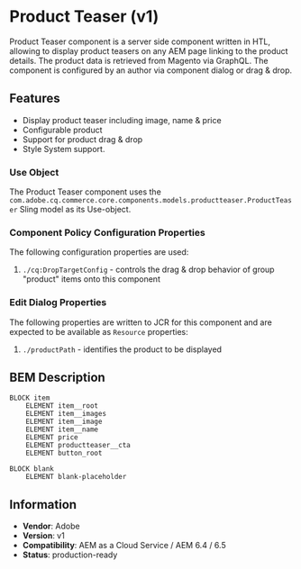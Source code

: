<!--
Copyright 2019 Adobe Systems Incorporated

Licensed under the Apache License, Version 2.0 (the "License");
you may not use this file except in compliance with the License.
You may obtain a copy of the License at

    http://www.apache.org/licenses/LICENSE-2.0

Unless required by applicable law or agreed to in writing, software
distributed under the License is distributed on an "AS IS" BASIS,
WITHOUT WARRANTIES OR CONDITIONS OF ANY KIND, either express or implied.
See the License for the specific language governing permissions and
limitations under the License.
-->

# Product Teaser (v1)

Product Teaser component is a server side component written in HTL, allowing to display product teasers on any AEM page linking to the product details.
The product data is retrieved from Magento via GraphQL. The component is configured by an author via component dialog or drag & drop.

## Features

* Display product teaser including image, name & price
* Configurable product
* Support for product drag & drop
* Style System support.

### Use Object

The Product Teaser component uses the `com.adobe.cq.commerce.core.components.models.productteaser.ProductTeaser` Sling model as its Use-object.

### Component Policy Configuration Properties

The following configuration properties are used:

1. `./cq:DropTargetConfig` - controls the drag & drop behavior of group "product" items onto this component

### Edit Dialog Properties

The following properties are written to JCR for this component and are expected to be available as `Resource` properties:

1. `./productPath` - identifies the product to be displayed

## BEM Description

```
BLOCK item
    ELEMENT item__root
    ELEMENT item__images
    ELEMENT item__image
    ELEMENT item__name
    ELEMENT price
    ELEMENT productteaser__cta
    ELEMENT button_root

BLOCK blank
    ELEMENT blank-placeholder
```

## Information

* **Vendor**: Adobe
* **Version**: v1
* **Compatibility**: AEM as a Cloud Service / AEM 6.4 / 6.5
* **Status**: production-ready
